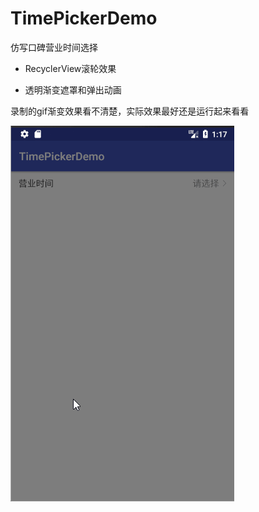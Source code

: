 # TimePickerDemo
仿写口碑营业时间选择

* RecyclerView滚轮效果

* 透明渐变遮罩和弹出动画

录制的gif渐变效果看不清楚，实际效果最好还是运行起来看看

![](./art/art.gif)
